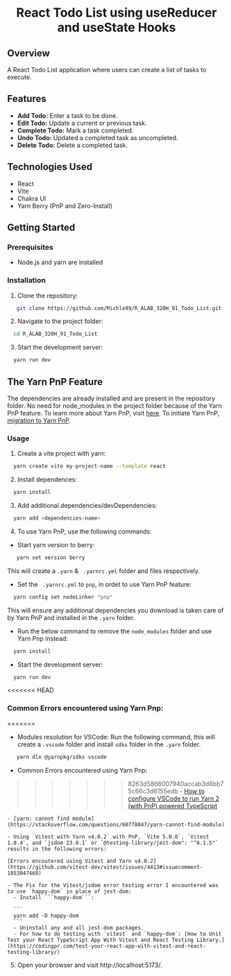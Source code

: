 <div align="center">
   <h1>React Todo List using useReducer and useState Hooks</h1>
</div>


## Overview
A React Todo List application where users can create a list of tasks to execute.

## Features

- **Add Todo:** Enter a task to be done.
- **Edit Todo:** Update a current or previous task.
- **Complete Todo:** Mark a task completed.
- **Undo Todo:** Updated a completed task as uncompleted.
- **Delete Todo:** Delete a completed task.


## Technologies Used

- React
- Vite
- Chakra UI
- Yarn Berry (PnP and Zero-Install)

## Getting Started

### Prerequisites

- Node.js and yarn are installed

### Installation

1. Clone the repository:

```bash
   git clone https://github.com/Michle99/R_ALAB_320H_91_Todo_List.git
```

2. Navigate to the project folder:

```bash
  cd R_ALAB_320H_91_Todo_List
``` 

3. Start the development server:

```bash
  yarn run dev
```

## The Yarn PnP Feature
The dependencies are already installed and are present in the repository folder. No need for node_modules in the project folder because of the Yarn PnP feature. To learn more about Yarn PnP, visit [here](https://yarnpkg.com/features/pnp).
To initiate Yarn PnP, [migration to Yarn PnP](https://yarnpkg.com/migration/guide).


### Usage

1. Create a vite project with yarn:

```bash
  yarn create vite my-project-name --template react
```

2. Install dependences:

```bash
  yarn install
```

3. Add additional dependencies/devDependencies:

```bash
  yarn add <dependencies-name>
```
4. To use Yarn PnP, use the following commands:

- Start yarn version to berry:

```bash
   yarn set version berry
```
This will create a `.yarn` & ` .yarnrc.yml` folder and files respectively.

- Set the ` .yarnrc.yml` to `pnp`, in ordet to use Yarn PnP feature:

```bash
  yarn config set nodeLinker "pnp"
```
This will ensure any additional dependencies you download is taken care of by Yarn PnP and installed in the `.yarn` folder.

- Run the below command to remove the `node_modules` folder and use Yarn Pnp instead:

```bash
  yarn install
```
- Start the development server:

```bash
  yarn run dev
```
<<<<<<< HEAD
### Common Errors encountered using Yarn Pnp:
=======

- Modules resolution for VSCode:
Run the following command, this will create a `.vscode` folder and install `sdks` folder in the `.yarn` folder.
```bash
   yarn dlx @yarnpkg/sdks vscode
```

- Common Errors encountered using Yarn Pnp:
>>>>>>> 8263d5866007940accab3d6bb75c66c3d6155edb
    - [How to configure VSCode to run Yarn 2 (with PnP) powered TypeScript](https://stackoverflow.com/questions/65328123/how-to-configure-vscode-to-run-yarn-2-with-pnp-powered-typescript)

    - [yarn: cannot find module](https://stackoverflow.com/questions/60778047/yarn-cannot-find-module)
    
    - Using `Vitest with Yarn v4.0.2` with PnP, `Vite 5.0.0`, `Vitest 1.0.4`, and `jsdom 23.0.1` or `@testing-library/jest-dom": "^6.1.5"` results in the following errors:

    [Errors encoutered using Vitest and Yarn v4.0.2](https://github.com/vitest-dev/vitest/issues/4413#issuecomment-1853047468)

    - The Fix for the Vitest/jsdom error testing error I encountered was to use `happy-dom` in place of jest-dom:
      - Install ```happy-dom```:

      ```
      yarn add -D happy-dom
      ```
      - Uninstall any and all jest-dom packages.
      - For how to do testing with `vitest` and `happy-dom`: [How to Unit Test your React TypeScript App With Vitest and React Testing Library.](https://codingpr.com/test-your-react-app-with-vitest-and-react-testing-library/)

5. Open your browser and visit  http://localhost:5173/.

